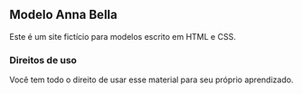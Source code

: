 ## Modelo Anna Bella
Este é um site fictício para modelos escrito em HTML e CSS.

### Direitos de uso
Você tem todo o direito de usar esse material para seu próprio aprendizado.